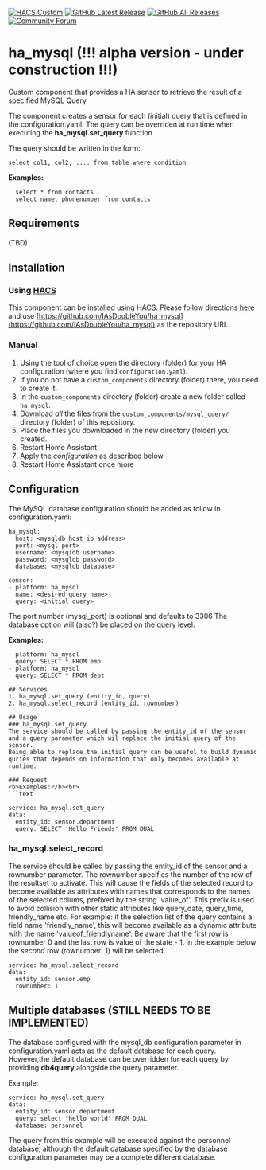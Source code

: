 [![HACS Custom][hacs_shield]][hacs]
[![GitHub Latest Release][releases_shield]][latest_release]
[![GitHub All Releases][downloads_total_shield]][releases]
[![Community Forum][community_forum_shield]][community_forum]

[hacs_shield]: https://img.shields.io/badge/HACS-Custom-41BDF5.svg?style=for-the-badge
[hacs]: https://github.com/hacs/integration

[latest_release]: https://github.com/IAsDoubleYou/ha_mysql/releases/latest
[releases_shield]: https://img.shields.io/github/release/IAsDoubleYou/ha_mysql.svg?style=for-the-badge

[releases]: https://github.com/IAsDoubleYou/ha_mysql/releases/
[downloads_total_shield]: https://img.shields.io/github/downloads/IAsDoubleYou/ha_mysql/total?style=for-the-badge

[community_forum_shield]: https://img.shields.io/static/v1.svg?label=%20&message=Forum&style=for-the-badge&color=41bdf5&logo=HomeAssistant&logoColor=white
[community_forum]: https://community.home-assistant.io/t/mysql-query/734346

# ha_mysql (!!! alpha version - under construction !!!)
Custom component that provides a HA sensor to retrieve the result of a specified MySQL Query

The component creates a sensor for each (initial) query that is defined in the configuration.yaml.
The query can be overriden at run time when executing the **ha_mysql.set_query** function

The query should be written in the form:
```text
select col1, col2, .... from table where condition
```

<b>Examples:</b><br>
```text
  select * from contacts
  select name, phonenumber from contacts
```
## Requirements
(TBD)

## Installation

### Using [HACS](https://hacs.xyz/)
This component can be installed using HACS. Please follow directions [here](https://hacs.xyz/docs/faq/custom_repositories/) and use [https://github.com/IAsDoubleYou/ha_mysql](https://github.com/IAsDoubleYou/ha_mysql) as the repository URL.

### Manual

1. Using the tool of choice open the directory (folder) for your HA configuration (where you find `configuration.yaml`).
2. If you do not have a `custom_components` directory (folder) there, you need to create it.
3. In the `custom_components` directory (folder) create a new folder called `ha_mysql`.
4. Download _all_ the files from the `custom_components/mysql_query/` directory (folder) of this repository.
5. Place the files you downloaded in the new directory (folder) you created.
6. Restart Home Assistant
7. Apply the <i>configuration</i> as described below
8. Restart Home Assistant once more

## Configuration
The MySQL database configuration should be added as follow in configuration.yaml:
```text
ha_mysql:
  host: <mysqldb host ip address>
  port: <mysql port>
  username: <mysqldb username>
  password: <mysqldb password>
  database: <mysqldb database>

sensor:
- platform: ha_mysql
  name: <desired query name>
  query: <initial query>
```
The port number (mysql_port) is optional and defaults to 3306
The database option will (also?) be placed on the query level. 

<b>Examples:</b><br>
```text
- platform: ha_mysql
  query: SELECT * FROM emp
- platform: ha_mysql
  query: SELECT * FROM dept

## Services
1. ha_mysql.set_query (entity_id, query)
2. ha_mysql.select_record (entity_id, rownumber)
   
## Usage
### ha_mysql.set_query
The service should be called by passing the entity_id of the sensor and a query parameter which wil replace the initial query of the sensor.
Being able to replace the initial query can be useful to build dynamic quries that depends on information that only becomes available at runtime.

### Request
<b>Examples:</b><br>
```text

service: ha_mysql.set_query
data:
  entity_id: sensor.department
  query: SELECT 'Hello Friends' FROM DUAL
```

### ha_mysql.select_record
The service should be called by passing the entity_id of the sensor and a rownumber parameter. The rownumber specifies the number of the row of the resultset to activate. This will cause the fields of the selected record to become available as attributes with names that corresponds to the names of the selected colums, prefixed by the string 'value_of'. This prefix is used to avoid collision with other static attributes like query_date, query_time, friendly_name etc.
For example: if the selection list of the query contains a field name 'friendly_name', this will become available as a dynamic attribute with the name 'valueof_friendlyname'.
Be aware that the first row is rownumber 0 and the last row is value of the state - 1.
In the example below the *second* row (rownumber: 1) will be selected.

```text
service: ha_mysql.select_record
data:
  entity_id: sensor.emp
  rownumber: 1
```

## Multiple databases (STILL NEEDS TO BE IMPLEMENTED)
The database configured with the mysql_db configuration parameter in configuration.yaml acts as the default database for each query.
However,the default database can be overridden for each query by providing <b>db4query</b> alongside the query parameter.

Example:
```text
service: ha_mysql.set_query
data:
  entity_id: sensor.department
  query: select "hello world" FROM DUAL
  database: personnel
```
The query from this example will be executed against the personnel database, although the default database specified by the database configuration parameter may be a complete different database.


